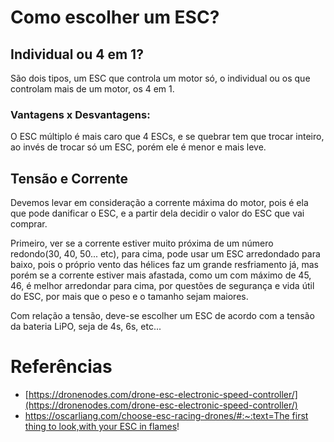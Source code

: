 # Como escolher um ESC?

## Individual ou 4 em 1?

São dois tipos, um ESC que controla um motor só, o individual ou os que controlam mais de um motor, os 4 em 1.

### Vantagens x Desvantagens:

O ESC múltiplo é mais caro que 4 ESCs, e se quebrar tem que trocar inteiro, ao invés de trocar só um ESC, porém ele é menor e mais leve.

## Tensão e Corrente

Devemos levar em consideração a corrente máxima do motor, pois é ela que pode danificar o ESC, e a partir dela decidir o valor do ESC que vai comprar.

Primeiro, ver se a corrente estiver muito próxima de um número redondo(30, 40, 50... etc), para cima, pode usar um ESC arredondado para baixo, pois o próprio vento das hélices faz um grande resfriamento já, mas porém se a corrente estiver mais afastada, como um com máximo de 45, 46, é melhor arredondar para cima, por questões de segurança e vida útil do ESC, por mais que o peso e o tamanho sejam maiores.

Com relação a tensão, deve-se escolher um ESC de acordo com a tensão da bateria LiPO, seja de 4s, 6s, etc...

# Referências

- [https://dronenodes.com/drone-esc-electronic-speed-controller/](https://dronenodes.com/drone-esc-electronic-speed-controller/)
- [https://oscarliang.com/choose-esc-racing-drones/#:~:text=The first thing to look,with your ESC in flames](https://oscarliang.com/choose-esc-racing-drones/#:~:text=The%20first%20thing%20to%20look,with%20your%20ESC%20in%20flames)!

